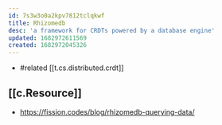 ```yaml
---
id: 7s3w3o0a2kpv7812tclqkwf
title: Rhizomedb
desc: 'a framework for CRDTs powered by a database engine'
updated: 1682972611569
created: 1682972045326
---
```


- #related [[t.cs.distributed.crdt]]

## [[c.Resource]]

- https://fission.codes/blog/rhizomedb-querying-data/